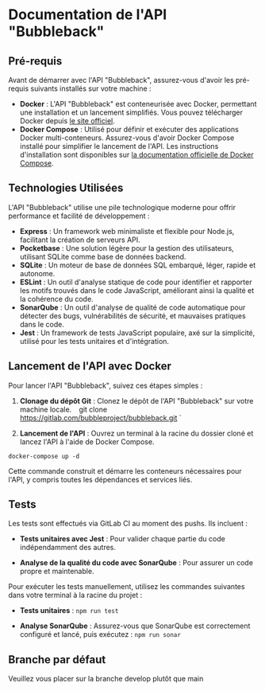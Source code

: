 # Documentation de l'API "Bubbleback"

## Pré-requis

Avant de démarrer avec l'API "Bubbleback", assurez-vous d'avoir les pré-requis suivants installés sur votre machine :

- **Docker** : L'API "Bubbleback" est conteneurisée avec Docker, permettant une installation et un lancement simplifiés. Vous pouvez télécharger Docker depuis [le site officiel](https://www.docker.com/).
- **Docker Compose** : Utilisé pour définir et exécuter des applications Docker multi-conteneurs. Assurez-vous d'avoir Docker Compose installé pour simplifier le lancement de l'API. Les instructions d'installation sont disponibles sur [la documentation officielle de Docker Compose](https://docs.docker.com/compose/install/).

## Technologies Utilisées

L'API "Bubbleback" utilise une pile technologique moderne pour offrir performance et facilité de développement :

- **Express** : Un framework web minimaliste et flexible pour Node.js, facilitant la création de serveurs API.
- **Pocketbase** : Une solution légère pour la gestion des utilisateurs, utilisant SQLite comme base de données backend.
- **SQLite** : Un moteur de base de données SQL embarqué, léger, rapide et autonome.
- **ESLint** : Un outil d'analyse statique de code pour identifier et rapporter les motifs trouvés dans le code JavaScript, améliorant ainsi la qualité et la cohérence du code.
- **SonarQube** : Un outil d'analyse de qualité de code automatique pour détecter des bugs, vulnérabilités de sécurité, et mauvaises pratiques dans le code.
- **Jest** : Un framework de tests JavaScript populaire, axé sur la simplicité, utilisé pour les tests unitaires et d'intégration.

## Lancement de l'API avec Docker

Pour lancer l'API "Bubbleback", suivez ces étapes simples :

1. **Clonage du dépôt Git** : Clonez le dépôt de l'API "Bubbleback" sur votre machine locale.
`
` git clone https://gitlab.com/bubbleproject/bubbleback.git `


2. **Lancement de l'API** : Ouvrez un terminal à la racine du dossier cloné et lancez l'API à l'aide de Docker Compose.

`docker-compose up -d`


Cette commande construit et démarre les conteneurs nécessaires pour l'API, y compris toutes les dépendances et services liés.

## Tests

Les tests sont effectués via GitLab CI au moment des pushs. Ils incluent :

- **Tests unitaires avec Jest** : Pour valider chaque partie du code indépendamment des autres.

- **Analyse de la qualité du code avec SonarQube** : Pour assurer un code propre et maintenable.

Pour exécuter les tests manuellement, utilisez les commandes suivantes dans votre terminal à la racine du projet :

- **Tests unitaires** : `npm run test`

- **Analyse SonarQube** : Assurez-vous que SonarQube est correctement configuré et lancé, puis exécutez : `npm run sonar`

## Branche par défaut
Veuillez vous placer sur la branche develop plutôt que main




